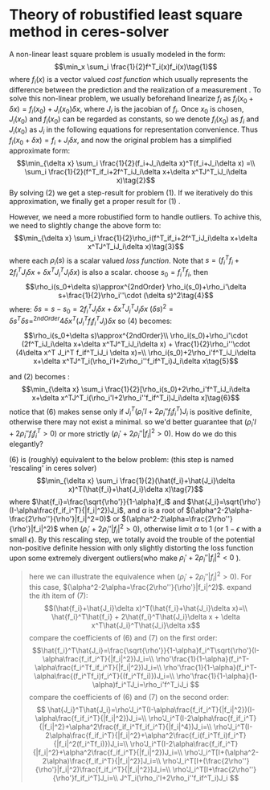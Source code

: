 # Theory of robustified least square method in ceres-solver

A non-linear least square problem is usually modeled in the form: 
$$\min_x \sum_i \frac{1}{2}f^T_i(x)f_i(x)\tag{1}$$
where $f_i(x)$ is a vector valued *cost function* which usually represents the difference between the prediction and the realization of a measurement . 
To solve this non-linear problem, we usually beforehand linearize $f_i$ as $f_i(x_0+\delta x)=f_i(x_0)+J_i(x_0)\delta x$, where $J_i$ is the jacobian of $f_i$. Once $x_0$ is chosen, $J_i(x_0)$ and $f_i(x_0)$ can be regarded as constants, so we denote $f_i(x_0)$ as $f_i$ and $J_i(x_0)$ as $J_i$ in the following equations for representation convenience. Thus $f_i(x_0+\delta x)=f_i+J_i\delta x$, and now the original problem has a simplified approximate form: 
$$\min_{\delta x} \sum_i \frac{1}{2}(f_i+J_i\delta x)^T(f_i+J_i\delta x) =\\
\sum_i \frac{1}{2}(f^T_if_i+2f^T_iJ_i\delta x+\delta x^TJ^T_iJ_i\delta x)\tag{2}$$
By solving $(2)$ we get a step-result for problem $(1)$. If we iteratively do this approximation, we finally get a proper result for $(1)$ .

However, we need a more robustified form to handle outliers. To achive this, we need to slightly change the above form to:
$$\min_{\delta x} \sum_i \frac{1}{2}\rho_i(f^T_if_i+2f^T_iJ_i\delta x+\delta x^TJ^T_iJ_i\delta x)\tag{3}$$
where each $\rho_i(s)$ is a scalar valued *loss function*. Note that $s=(f^T_if_i+2f^T_iJ_i\delta x+\delta x^TJ^T_iJ_i\delta x)$ is also a scalar.
choose $s_0=f^T_if_i$, then 
$$\rho_i(s_0+\delta s)\approx^{2ndOrder} \rho_i(s_0)+\rho_i'\delta s+\frac{1}{2}\rho_i''\cdot (\delta s)^2\tag{4}$$
where:
$\delta s=s-s_0=2f^T_iJ_i\delta x+\delta x^TJ^T_iJ_i\delta x$
$(\delta s)^2=\delta s^T \delta s=^{2ndOrder}4\delta x^T (J_i^T f_if^T_iJ_i) \delta x$
so $(4)$ becomes:
$$\rho_i(s_0+\delta s)\approx^{2ndOrder}\\
\rho_i(s_0)+\rho_i'\cdot (2f^T_iJ_i\delta x+\delta x^TJ^T_iJ_i\delta x) + \frac{1}{2}\rho_i''\cdot (4\delta x^T J_i^T f_if^T_iJ_i \delta x)=\\
\rho_i(s_0)+2\rho_i'f^T_iJ_i\delta x+\delta x^TJ^T_i(\rho_i'I+2\rho_i''f_if^T_i)J_i\delta x\tag{5}$$

and $(2)$ becomes :
$$\min_{\delta x} \sum_i \frac{1}{2}[\rho_i(s_0)+2\rho_i'f^T_iJ_i\delta x+\delta x^TJ^T_i(\rho_i'I+2\rho_i''f_if^T_i)J_i\delta x]\tag{6}$$
notice that $(6)$ makes sense only if $J^T_i(\rho_i'I+2\rho_i''f_if^T_i)J_i$ is positive definite, otherwise there may not exist a minimal. so we'd better guarantee that $(\rho_i'I+2\rho_i''f_if^T_i>0)$ or more strictly $(\rho_i'+2\rho_i''|f_i|^2>0)$. How do we do this elegantly? 

$(6)$ is (roughly) equivalent to the below problem: (this step is named 'rescaling' in ceres solver)
$$\min_{\delta x} \sum_i \frac{1}{2}(\hat{f_i}+\hat{J_i}\delta x)^T(\hat{f_i}+\hat{J_i}\delta x)\tag{7}$$
where $\hat{f_i}=\frac{\sqrt{\rho'}}{1-\alpha}f_i$ and $\hat{J_i}=\sqrt{\rho'}(I-\alpha\frac{f_if_i^T}{|f_i|^2})J_i$, and $\alpha$ is a root of $(\alpha^2-2\alpha-\frac{2\rho''}{\rho'}|f_i|^2=0)$ or $(\alpha^2-2\alpha=\frac{2\rho''}{\rho'}|f_i|^2)$ when $(\rho_i'+2\rho_i''|f_i|^2>0)$, otherwise limit $\alpha$ to $1$ (or $1-\epsilon$ with a small $\epsilon$).
By this rescaling step, we totally avoid the trouble of the potential non-positive definite hession with only slightly distorting the loss function upon some extremely divergent outliers(who make $\rho_i'+2\rho_i''|f_i|^2<0$ ).
> here we can illustrate the equivalence when $(\rho_i'+2\rho_i''|f_i|^2>0)$. For this case, $(\alpha^2-2\alpha=\frac{2\rho''}{\rho'}|f_i|^2)$.
expand the $i$th item of $(7)$:
$$(\hat{f_i}+\hat{J_i}\delta x)^T(\hat{f_i}+\hat{J_i}\delta x)=\\
\hat{f_i}^T\hat{f_i} + 2\hat{f_i}^T\hat{J_i}\delta x + \delta x^T\hat{J_i}^T\hat{J_i}\delta x$$
compare the coefficients of $(6)$ and $(7)$ on the first order:
$$\hat{f_i}^T\hat{J_i}=\frac{\sqrt{\rho'}}{1-\alpha}f_i^T\sqrt{\rho'}(I-\alpha\frac{f_if_i^T}{|f_i|^2})J_i=\\
\rho'\frac{1}{1-\alpha}(f_i^T-\alpha\frac{f_i^Tf_if_i^T}{|f_i|^2})J_i=\\
\rho'\frac{1}{1-\alpha}(f_i^T-\alpha\frac{(f_i^Tf_i)f_i^T}{(f_i^Tf_i)})J_i=\\
\rho'\frac{1}{1-\alpha}(1-\alpha)f_i^TJ_i=\rho_i'f^T_iJ_i
$$
compare the coefficients of $(6)$ and $(7)$ on the second order:
$$
\hat{J_i}^T\hat{J_i}=\rho'J_i^T(I-\alpha\frac{f_if_i^T}{|f_i|^2})(I-\alpha\frac{f_if_i^T}{|f_i|^2})J_i=\\
\rho'J_i^T(I-2\alpha\frac{f_if_i^T}{|f_i|^2}+\alpha^2\frac{f_if_i^Tf_if_i^T}{|f_i|^4})J_i=\\
\rho'J_i^T(I-2\alpha\frac{f_if_i^T}{|f_i|^2}+\alpha^2\frac{f_i(f_i^Tf_i)f_i^T}{|f_i|^2(f_i^Tf_i)})J_i=\\
\rho'J_i^T(I-2\alpha\frac{f_if_i^T}{|f_i|^2}+\alpha^2\frac{f_if_i^T}{|f_i|^2})J_i=\\
\rho'J_i^T[I+(\alpha^2-2\alpha)\frac{f_if_i^T}{|f_i|^2}]J_i=\\
\rho'J_i^T[I+(\frac{2\rho''}{\rho'}|f_i|^2)\frac{f_if_i^T}{|f_i|^2}]J_i=\\
\rho'J_i^T[I+\frac{2\rho''}{\rho'}f_if_i^T]J_i=\\
J^T_i(\rho_i'I+2\rho_i''f_if^T_i)J_i
$$
